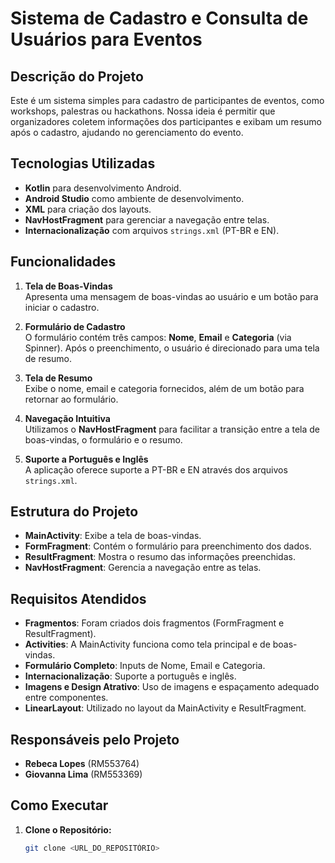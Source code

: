 # Sistema de Cadastro e Consulta de Usuários para Eventos

## Descrição do Projeto

Este é um sistema simples para cadastro de participantes de eventos, como workshops, palestras ou hackathons. Nossa ideia é permitir que organizadores coletem informações dos participantes e exibam um resumo após o cadastro, ajudando no gerenciamento do evento.

## Tecnologias Utilizadas

- **Kotlin** para desenvolvimento Android.
- **Android Studio** como ambiente de desenvolvimento.
- **XML** para criação dos layouts.
- **NavHostFragment** para gerenciar a navegação entre telas.
- **Internacionalização** com arquivos `strings.xml` (PT-BR e EN).

## Funcionalidades

1. **Tela de Boas-Vindas**  
   Apresenta uma mensagem de boas-vindas ao usuário e um botão para iniciar o cadastro.

2. **Formulário de Cadastro**  
   O formulário contém três campos: **Nome**, **Email** e **Categoria** (via Spinner). Após o preenchimento, o usuário é direcionado para uma tela de resumo.

3. **Tela de Resumo**  
   Exibe o nome, email e categoria fornecidos, além de um botão para retornar ao formulário.

4. **Navegação Intuitiva**  
   Utilizamos o **NavHostFragment** para facilitar a transição entre a tela de boas-vindas, o formulário e o resumo.

5. **Suporte a Português e Inglês**  
   A aplicação oferece suporte a PT-BR e EN através dos arquivos `strings.xml`.

## Estrutura do Projeto

- **MainActivity**: Exibe a tela de boas-vindas.
- **FormFragment**: Contém o formulário para preenchimento dos dados.
- **ResultFragment**: Mostra o resumo das informações preenchidas.
- **NavHostFragment**: Gerencia a navegação entre as telas.

## Requisitos Atendidos

- **Fragmentos**: Foram criados dois fragmentos (FormFragment e ResultFragment).
- **Activities**: A MainActivity funciona como tela principal e de boas-vindas.
- **Formulário Completo**: Inputs de Nome, Email e Categoria.
- **Internacionalização**: Suporte a português e inglês.
- **Imagens e Design Atrativo**: Uso de imagens e espaçamento adequado entre componentes.
- **LinearLayout**: Utilizado no layout da MainActivity e ResultFragment.

## Responsáveis pelo Projeto

- **Rebeca Lopes** (RM553764)  
- **Giovanna Lima** (RM553369)

## Como Executar

1. **Clone o Repositório:**
   ```bash
   git clone <URL_DO_REPOSITÓRIO>
